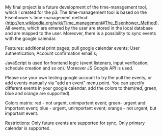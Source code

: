 My final project is a future development of the time-management tool, which I created for the p3. The time-management tool is based on the Eisenhower`s time-management method (http://en.wikipedia.org/wiki/Time_management#The_Eisenhower_Method). All events, which are entered by the user are stored in the local database and are mapped to the user. Moreover, there is a possibility to sync events with the google calendar.

Features:
	additional print pages;
	pull google calendar events;
	User authentication;
	Account confirmation email`s;

JavaScript is used for frontend logic (event listeners, input verification, schedule creation and so on). Moreover JS Google API is used.

Please use your own testing google account to try the pull the events, or add events manually via "add an event" menu point.
You can specify different events in your google calendar, add the colors to them(red, green, blue and orange are supported).

Colors matrix:
 red - not urgent, unimportant event;
 green- urgent and important event;
 blue - urgent, unimportant event;
 orange - not urgent, but important event.


Restrictions:
Only future events are supported for sync.
Only primary calendar is supported.
